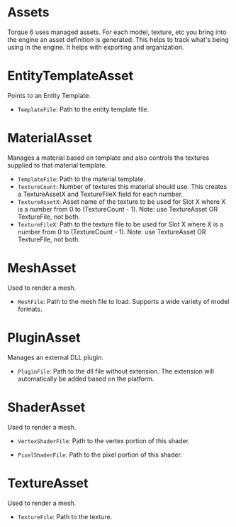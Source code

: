 # Assets

Torque 6 uses managed assets. For each model, texture, etc you bring into the engine an asset definition is generated. This helps to track what's being using in the engine. It helps with exporting and organization.

# EntityTemplateAsset

Points to an Entity Template.

- `TemplateFile`: 
    Path to the entity template file.

# MaterialAsset

Manages a material based on template and also controls the textures supplied to that material template.

- `TemplateFile`: 
    Path to the material template.
- `TextureCount`: 
    Number of textures this material should use. This creates a TextureAssetX and TextureFileX field for each number.
- `TextureAssetX`:
	Asset name of the texture to be used for Slot X where X is a number from 0 to (TextureCount - 1). Note: use TextureAsset OR TextureFile, not both.
- `TextureFileX`:
	Path to the texture file to be used for Slot X where X is a number from 0 to (TextureCount - 1). Note: use TextureAsset OR TextureFile, not both.

# MeshAsset

Used to render a mesh.

- `MeshFile`: 
    Path to the mesh file to load. Supports a wide variety of model formats.

# PluginAsset

Manages an external DLL plugin.

- `PluginFile`: 
    Path to the dll file without extension. The extension will automatically be added based on the platform.

# ShaderAsset

Used to render a mesh.

- `VertexShaderFile`: 
    Path to the vertex portion of this shader.

- `PixelShaderFile`: 
    Path to the pixel portion of this shader.

# TextureAsset

Used to render a mesh.

- `TextureFile`: 
    Path to the texture.
